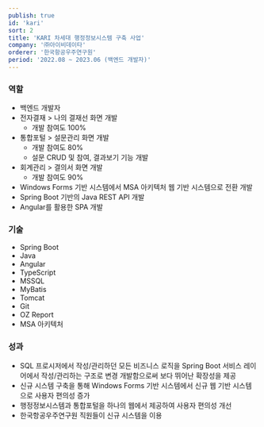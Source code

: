 ```yaml
---
publish: true
id: 'kari'
sort: 2
title: 'KARI 차세대 행정정보시스템 구축 사업'
company: '㈜아이비데이타'
orderer: '한국항공우주연구원'
period: '2022.08 ~ 2023.06 (백엔드 개발자)'
---
```


### 역할

- 백엔드 개발자
- 전자결재 > 나의 결재선 화면 개발
  - 개발 참여도 100%
- 통합포털 > 설문관리 화면 개발
  - 개발 참여도 80%
  - 설문 CRUD 및 참여, 결과보기 기능 개발
- 회계관리 > 결의서 화면 개발
  - 개발 참여도 90%
- Windows Forms 기반 시스템에서 MSA 아키텍처 웹 기반 시스템으로 전환 개발
- Spring Boot 기반의 Java REST API 개발
- Angular를 활용한 SPA 개발

### 기술

- Spring Boot
- Java
- Angular
- TypeScript
- MSSQL
- MyBatis
- Tomcat
- Git
- OZ Report
- MSA 아키텍처

### 성과

- SQL 프로시저에서 작성/관리하던 모든 비즈니스 로직을 Spring Boot 서비스 레이어에서 작성/관리하는 구조로 변경 개발함으로써 보다 뛰어난 확장성을 제공
- 신규 시스템 구축을 통해 Windows Forms 기반 시스템에서 신규 웹 기반 시스템으로 사용자 편의성 증가
- 행정정보시스템과 통합포털을 하나의 웹에서 제공하여 사용자 편의성 개선
- 한국항공우주연구원 직원들이 신규 시스템을 이용

